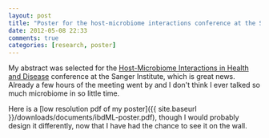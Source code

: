 ```yaml
---
layout: post
title: "Poster for the host-microbiome interactions conference at the Sanger Institute"
date: 2012-05-08 22:33
comments: true
categories: [research, poster]
---
```


My abstract was selected for the [Host-Microbiome Interactions in Health and Disease](https://registration.hinxton.wellcome.ac.uk/display_info.asp?id=271) conference at the Sanger Institute, which is great news. Already a few hours of the meeting went by and I don't think I ever talked so much microbiome in so little time.

Here is a [low resolution pdf of my poster]({{ site.baseurl }}/downloads/documents/ibdML-poster.pdf), though I would probably design it differently, now that I have had the chance to see it on the wall. 
